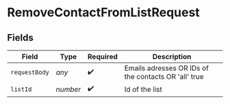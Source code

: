 # RemoveContactFromListRequest


## Fields

| Field                                                | Type                                                 | Required                                             | Description                                          |
| ---------------------------------------------------- | ---------------------------------------------------- | ---------------------------------------------------- | ---------------------------------------------------- |
| `requestBody`                                        | *any*                                                | :heavy_check_mark:                                   | Emails adresses OR IDs of the contacts OR 'all' true |
| `listId`                                             | *number*                                             | :heavy_check_mark:                                   | Id of the list                                       |